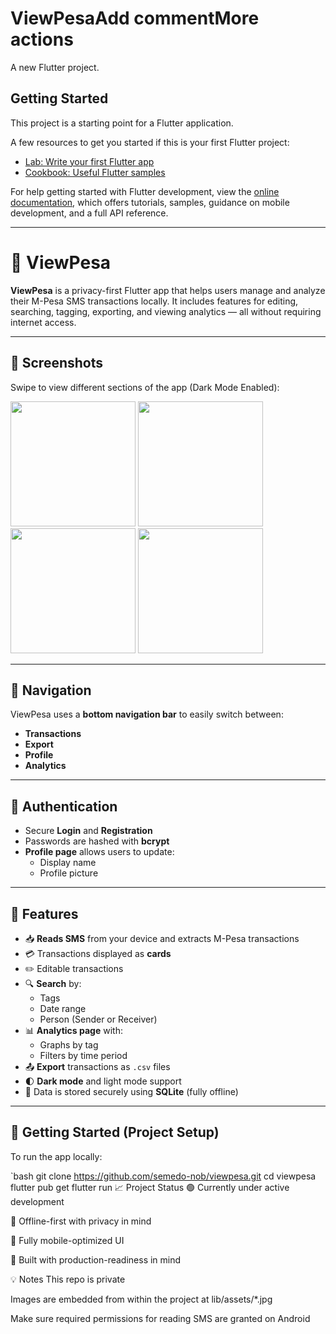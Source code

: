 # ViewPesaAdd commentMore actions

A new Flutter project.

## Getting Started

This project is a starting point for a Flutter application.

A few resources to get you started if this is your first Flutter project:

- [Lab: Write your first Flutter app](https://docs.flutter.dev/get-started/codelab)
- [Cookbook: Useful Flutter samples](https://docs.flutter.dev/cookbook)

For help getting started with Flutter development, view the
[online documentation](https://docs.flutter.dev/), which offers tutorials,
samples, guidance on mobile development, and a full API reference.

---

# 💸 ViewPesa

**ViewPesa** is a privacy-first Flutter app that helps users manage and analyze their M-Pesa SMS transactions locally. It includes features for editing, searching, tagging, exporting, and viewing analytics — all without requiring internet access.

---

## 📱 Screenshots

Swipe to view different sections of the app (Dark Mode Enabled):

<p float="left">
  <img src="lib/assets/transaction.jpg" width="200"/>
  <img src="lib/assets/export.jpg" width="200"/>
  <img src="lib/assets/profile.jpg" width="200"/>
  <img src="lib/assets/analytics.jpg" width="200"/>
</p>

---

## 🧭 Navigation

ViewPesa uses a **bottom navigation bar** to easily switch between:

- **Transactions**  
- **Export**  
- **Profile**  
- **Analytics**

---

## 🔐 Authentication

- Secure **Login** and **Registration**
- Passwords are hashed with **bcrypt**
- **Profile page** allows users to update:
  - Display name  
  - Profile picture  

---

## 🧠 Features

- 📥 **Reads SMS** from your device and extracts M-Pesa transactions
- 💳 Transactions displayed as **cards**
- ✏️ Editable transactions
- 🔍 **Search** by:
  - Tags
  - Date range
  - Person (Sender or Receiver)
- 📊 **Analytics page** with:
  - Graphs by tag
  - Filters by time period
- 📤 **Export** transactions as `.csv` files
- 🌓 **Dark mode** and light mode support
- 💾 Data is stored securely using **SQLite** (fully offline)


---

## 🚀 Getting Started (Project Setup)

To run the app locally:

`bash
git clone https://github.com/semedo-nob/viewpesa.git
cd viewpesa
flutter pub get
flutter run
📈 Project Status
🟢 Currently under active development

🔐 Offline-first with privacy in mind

📱 Fully mobile-optimized UI

🎯 Built with production-readiness in mind

💡 Notes
This repo is private

Images are embedded from within the project at lib/assets/*.jpg

Make sure required permissions for reading SMS are granted on Android
